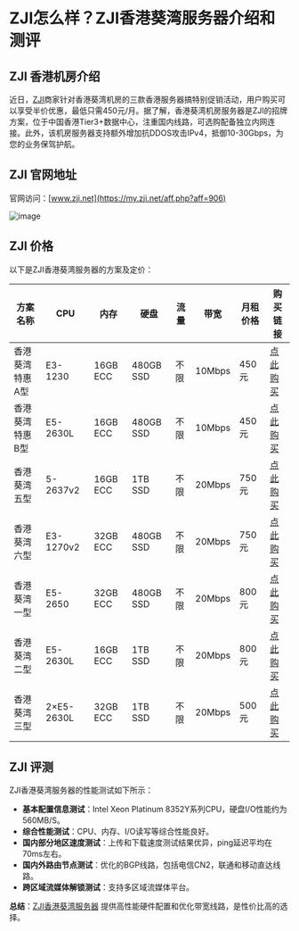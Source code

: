# ZJI怎么样？ZJI香港葵湾服务器介绍和测评

## ZJI 香港机房介绍
近日，[ZJI](https://my.zji.net/aff.php?aff=906)商家针对香港葵湾机房的三款香港服务器搞特别促销活动，用户购买可以享受半价优惠，最低只需450元/月。据了解，香港葵湾机房服务器是ZJI的招牌方案，位于中国香港Tier3+数据中心，注重国内线路，可选购配备独立内网连接。此外，该机房服务器支持额外增加抗DDOS攻击IPv4，抵御10-30Gbps，为您的业务保驾护航。

## ZJI 官网地址
官网访问：[www.zji.net](https://my.zji.net/aff.php?aff=906)

![image](https://github.com/pzpsyx/ZJI/assets/157562996/dfea9bb3-23b0-4c1e-81a6-a97e6f313144)


## ZJI 价格
以下是ZJI香港葵湾服务器的方案及定价：

| 方案名称        | CPU       | 内存   | 硬盘   | 流量 | 带宽   | 月租价格 | 购买链接                                     |
|--------------|-----------|------|------|----|------|------|--------------------------------------------|
| 香港葵湾特惠A型 | E3-1230   | 16GB ECC | 480GB SSD | 不限 | 10Mbps | 450元 | [点此购买](https://my.zji.net/aff.php?aff=906&pid=427) |
| 香港葵湾特惠B型 | E5-2630L  | 16GB ECC | 480GB SSD | 不限 | 10Mbps | 450元 | [点此购买](https://my.zji.net/aff.php?aff=906&pid=413) |
| 香港葵湾五型    | 5-2637v2  | 16GB ECC | 1TB SSD  | 不限 | 20Mbps | 750元 | [点此购买](https://my.zji.net/aff.php?aff=906&pid=479) |
| 香港葵湾六型    | E3-1270v2 | 32GB ECC | 480GB SSD | 不限 | 20Mbps | 750元 | [点此购买](https://my.zji.net/aff.php?aff=906&pid=481) |
| 香港葵湾一型    | E5-2650   | 32GB ECC | 480GB SSD | 不限 | 20Mbps | 800元 | [点此购买](https://my.zji.net/aff.php?aff=906&pid=376) |
| 香港葵湾二型    | E5-2630L  | 16GB ECC | 1TB SSD  | 不限 | 20Mbps | 800元 | [点此购买](https://my.zji.net/aff.php?aff=906&pid=378) |
| 香港葵湾三型    | 2×E5-2630L| 32GB ECC | 1TB SSD  | 不限 | 20Mbps | 500元 | [点此购买](https://my.zji.net/aff.php?aff=906&pid=377) |

## ZJI 评测
ZJI香港葵湾服务器的性能测试如下所示：

- **基本配置信息测试**：Intel Xeon Platinum 8352Y系列CPU，硬盘I/O性能约为560MB/S。
- **综合性能测试**：CPU、内存、I/O读写等综合性能良好。
- **国内部分地区速度测试**：上传和下载速度测试结果优异，ping延迟平均在70ms左右。
- **国内外路由节点测试**：优化的BGP线路，包括电信CN2，联通和移动直达线路。
- **跨区域流媒体解锁测试**：支持多区域流媒体平台。

**总结**：[ZJI香港葵湾服务器](https://my.zji.net/aff.php?aff=906) 提供高性能硬件配置和优化带宽线路，是性价比高的选择。

